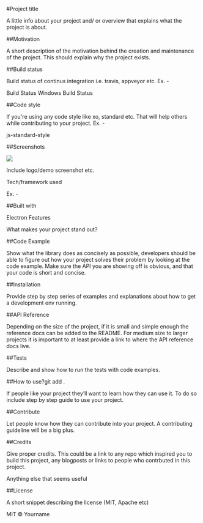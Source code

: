 #Project title

A little info about your project and/ or overview that explains what the project is about.

##Motivation

A short description of the motivation behind the creation and maintenance of the project. This should explain why the project exists.

##Build status

Build status of continus integration i.e. travis, appveyor etc. Ex. -

Build Status Windows Build Status

##Code style

If you're using any code style like xo, standard etc. That will help others while contributing to your project. Ex. -

js-standard-style

##Screenshots

![](http://.svg)

Include logo/demo screenshot etc.

Tech/framework used

Ex. -

##Built with

Electron
Features

What makes your project stand out?

##Code Example

Show what the library does as concisely as possible, developers should be able to figure out how your project solves their problem by looking at the code example. Make sure the API you are showing off is obvious, and that your code is short and concise.

##Installation

Provide step by step series of examples and explanations about how to get a development env running.

##API Reference

Depending on the size of the project, if it is small and simple enough the reference docs can be added to the README. For medium size to larger projects it is important to at least provide a link to where the API reference docs live.

##Tests

Describe and show how to run the tests with code examples.

##How to use?git add . 

If people like your project they’ll want to learn how they can use it. To do so include step by step guide to use your project.

##Contribute

Let people know how they can contribute into your project. A contributing guideline will be a big plus.

##Credits

Give proper credits. This could be a link to any repo which inspired you to build this project, any blogposts or links to people who contrbuted in this project.

Anything else that seems useful

##License

A short snippet describing the license (MIT, Apache etc)

MIT © Yourname